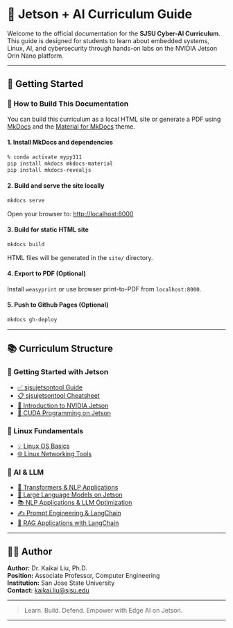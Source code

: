 # 📘 Jetson + AI Curriculum Guide

Welcome to the official documentation for the **SJSU Cyber-AI Curriculum**. This guide is designed for students to learn about embedded systems, Linux, AI, and cybersecurity through hands-on labs on the NVIDIA Jetson Orin Nano platform.

---

## 🧭 Getting Started

### 🔧 How to Build This Documentation

You can build this curriculum as a local HTML site or generate a PDF using [MkDocs](https://www.mkdocs.org/) and the [Material for MkDocs](https://squidfunk.github.io/mkdocs-material/) theme.

#### 1. Install MkDocs and dependencies

```bash
% conda activate mypy311
pip install mkdocs mkdocs-material
pip install mkdocs-revealjs
```

#### 2. Build and serve the site locally

```bash
mkdocs serve
```

Open your browser to: [http://localhost:8000](http://localhost:8000)

#### 3. Build for static HTML site

```bash
mkdocs build
```

HTML files will be generated in the `site/` directory.

#### 4. Export to PDF (Optional)

Install `weasyprint` or use browser print-to-PDF from `localhost:8000`.

#### 5. Push to Github Pages (Optional)

```bash
mkdocs gh-deploy
```

<!-- To https://github.com/lkk688/edgeAI.git
 * [new branch]      gh-pages -> gh-pages
INFO    -  Your documentation should shortly be available at:
           https://lkk688.github.io/edgeAI/ -->
---

## 📚 Curriculum Structure

### 🔰 Getting Started with Jetson

* [✅ sjsujetsontool Guide](curriculum/00_sjsujetsontool_guide.md)
* [📋 sjsujetsontool Cheatsheet](curriculum/00b_sjsujetsontool_cheatsheet.md)
* [🔧 Introduction to NVIDIA Jetson](curriculum/01a_nvidia_jetson.md)
* [🚀 CUDA Programming on Jetson](curriculum/01b_jetson_cuda.md)

### 🐧 Linux Fundamentals

* [💡 Linux OS Basics](curriculum/02a_linux_basics.md)
* [🌐 Linux Networking Tools](curriculum/03a_linux_networking_tools.md)

### 🤖 AI & LLM

* [🧠 Transformers & NLP Applications](curriculum/05_transformers_nlp_applications.md)
* [🚀 Large Language Models on Jetson](curriculum/06_llms_jetson.md)
* [📚 NLP Applications & LLM Optimization](curriculum/07_nlp_applications_llm_optimization.md)
* [✍️ Prompt Engineering & LangChain](curriculum/08_prompt_engineering_langchain_jetson.md)
* [🔎 RAG Applications with LangChain](curriculum/09_rag_app_langchain_jetson.md)

<!-- ### 🧪 Final Project

* [🏆 Hackathon & Project Challenges](curriculum/11_final_challenges_hackathon.md) -->

---

## 👨‍🏫 Author

**Author:** Dr. Kaikai Liu, Ph.D.  
**Position:** Associate Professor, Computer Engineering  
**Institution:** San Jose State University  
**Contact:** [kaikai.liu@sjsu.edu](mailto:kaikai.liu@sjsu.edu)

---

> Learn. Build. Defend. Empower with Edge AI on Jetson.

---
